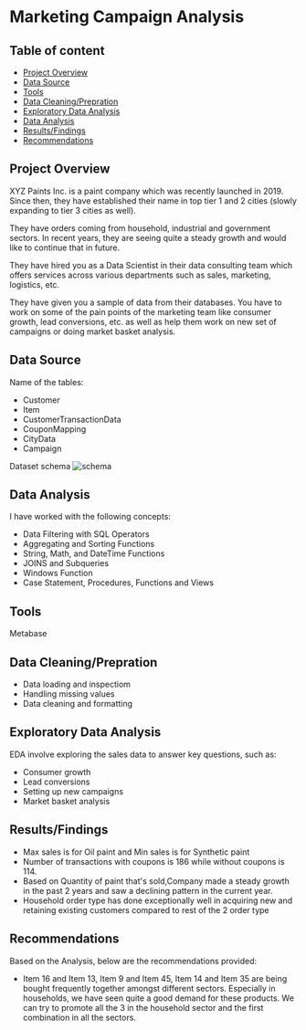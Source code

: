 # Marketing Campaign Analysis

## Table of content
- [Project Overview](#project-overview)
- [Data Source](#data-source)
- [Tools](#tools)
- [Data Cleaning/Prepration](#data-cleaningprepration)
- [Exploratory Data Analysis](#exploratory-data-analysis)
- [Data Analysis](#data-analysis)
- [Results/Findings](#resultsfindings)
- [Recommendations](#recommendations)

## Project Overview
XYZ Paints Inc. is a paint company which was recently launched in 2019. Since then, they have established their name in top tier 1 and 2 cities (slowly expanding to tier 3 cities as well). 

They have orders coming from household, industrial and government sectors. In recent years, they are seeing quite a steady growth and would like to continue that in future. 

They have hired you as a Data Scientist in their data consulting team which offers services across various departments such as sales, marketing, logistics, etc. 


They have given you a sample of data from their databases. You have to work on some of the pain points of the marketing team like consumer growth, lead conversions, etc. as well as help them work on new set of campaigns or doing market basket analysis.

## Data Source
Name of the tables:
- Customer
- Item
- CustomerTransactionData
- CouponMapping
- CityData
- Campaign
  
Dataset schema
![schema](https://github.com/atul139/SQL_Projects/assets/121300861/9b8b1fa0-e1b8-417f-bec2-a26f04368145)

## Data Analysis
I have worked with the following concepts:
- Data Filtering with SQL Operators 
- Aggregating and Sorting Functions 
- String, Math, and DateTime Functions
- JOINS and Subqueries
- Windows Function
- Case Statement, Procedures, Functions and Views

## Tools
Metabase

## Data Cleaning/Prepration
- Data loading and inspectiom
- Handling missing values
- Data cleaning and formatting

## Exploratory Data Analysis
EDA involve exploring the sales data to answer key questions, such as:
- Consumer growth
- Lead conversions
- Setting up new campaigns
- Market basket analysis

## Results/Findings
- Max sales is for Oil paint and Min sales is for Synthetic paint
- Number of transactions with coupons is 186 while without coupons is 114.
- Based on Quantity of paint that's sold,Company made a steady growth in the past 2 years and saw a declining pattern in the current year.
- Household order type has done exceptionally well in acquiring new and retaining existing customers compared to rest of the 2 order type

## Recommendations
Based on the Analysis, below are the recommendations provided:
- Item 16 and Item 13, Item 9 and Item 45, Item 14 and Item 35 are being bought frequently together amongst different sectors. Especially in households, we have seen quite a good demand for these products. We can try to promote all the 3 in the household sector and the first combination in all the sectors.
